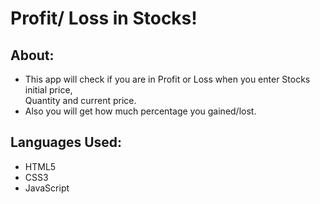 # Profit/ Loss in Stocks!

## About:

- This app will check if you are in Profit or Loss when you enter Stocks initial price,<br>
Quantity and current price.
- Also you will get how much percentage you gained/lost.

## Languages Used:

- HTML5
- CSS3
- JavaScript

